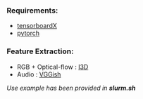 ### Requirements:
 * [tensorboardX](https://github.com/lanpa/tensorboardX)
 * [pytorch](https://pytorch.org)
 
  ### Feature Extraction:
  * RGB + Optical-flow : [I3D](https://github.com/deepmind/kinetics-i3d)
  * Audio : [VGGish](https://github.com/tensorflow/models/tree/master/research/audioset/vggish)

 *Use example has been provided in **slurm.sh***
